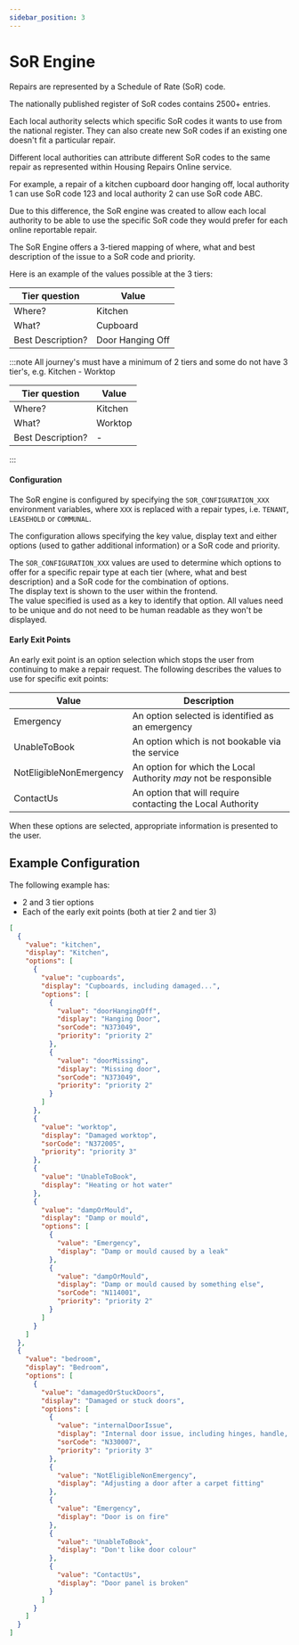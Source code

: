 ```yaml
---
sidebar_position: 3
---
```


# SoR Engine

Repairs are represented by a Schedule of Rate (SoR) code.

The nationally published register of SoR codes contains 2500+ entries.

Each local authority selects which specific SoR codes it wants to use from the national register.
They can also create new SoR codes if an existing one doesn't fit a particular repair.

Different local authorities can attribute different SoR codes to the same repair as represented within Housing Repairs Online service.

For example, a repair of a kitchen cupboard door hanging off, local authority 1 can use SoR code 123 and local authority 2 can use SoR code ABC.

Due to this difference, the SoR engine was created to allow each local authority to be able to use the specific SoR code they would prefer for each online reportable repair.

The SoR Engine offers a 3-tiered mapping of where, what and best description of the issue to a SoR code and priority.

Here is an example of the values possible at the 3 tiers:

| Tier question     | Value            |
|-------------------|------------------|
| Where?            | Kitchen          |
| What?             | Cupboard         |
| Best Description? | Door Hanging Off |

:::note
All journey's must have a minimum of 2 tiers and some do not have 3 tier's, e.g. Kitchen - Worktop

| Tier question     | Value            |
|-------------------|------------------|
| Where?            | Kitchen          |
| What?             | Worktop          |
| Best Description? | -                |
:::

#### Configuration
The SoR engine is configured by specifying the `SOR_CONFIGURATION_XXX` environment variables, where `XXX` is replaced with a repair types, i.e. `TENANT`, `LEASEHOLD` or `COMMUNAL`.

The configuration allows specifying the key value, display text and either options (used to gather additional information) or a SoR code and priority.

The `SOR_CONFIGURATION_XXX` values are used to determine which options to offer for a specific repair type at each tier (where, what and best description) and a SoR code for the combination of options.  
The display text is shown to the user within the frontend.  
The value specified is used as a key to identify that option. All values need to be unique and do not need to be human readable as they won't be displayed.

#### Early Exit Points
An early exit point is an option selection which stops the user from continuing to make a repair request.
The following describes the values to use for specific exit points:

| Value                   | Description                                                     |
|-------------------------|-----------------------------------------------------------------|
| Emergency               | An option selected is identified as an emergency                 |
| UnableToBook            | An option which is not bookable via the service                  |
| NotEligibleNonEmergency | An option for which the Local Authority _may_ not be responsible |
| ContactUs               | An option that will require contacting the Local Authority       |


When these options are selected, appropriate information is presented to the user.

## Example Configuration
The following example has:
- 2 and 3 tier options
- Each of the early exit points (both at tier 2 and tier 3)

```JSON
[
  {
    "value": "kitchen",
    "display": "Kitchen",
    "options": [
      {
        "value": "cupboards",
        "display": "Cupboards, including damaged...",
        "options": [
          {
            "value": "doorHangingOff",
            "display": "Hanging Door",
            "sorCode": "N373049",
            "priority": "priority 2"
          },
          {
            "value": "doorMissing",
            "display": "Missing door",
            "sorCode": "N373049",
            "priority": "priority 2"
          }
        ]
      },
      {
        "value": "worktop",
        "display": "Damaged worktop",
        "sorCode": "N372005",
        "priority": "priority 3"
      },
      {
        "value": "UnableToBook",
        "display": "Heating or hot water"
      },
      {
        "value": "dampOrMould",
        "display": "Damp or mould",
        "options": [
          {
            "value": "Emergency",
            "display": "Damp or mould caused by a leak"
          },
          {
            "value": "dampOrMould",
            "display": "Damp or mould caused by something else",
            "sorCode": "N114001",
            "priority": "priority 2"
          }
        ]
      }
    ]
  },
  {
    "value": "bedroom",
    "display": "Bedroom",
    "options": [
      {
        "value": "damagedOrStuckDoors",
        "display": "Damaged or stuck doors",
        "options": [
          {
            "value": "internalDoorIssue",
            "display": "Internal door issue, including hinges, handle, sticking",
            "sorCode": "N330007",
            "priority": "priority 3"
          },
          {
            "value": "NotEligibleNonEmergency",
            "display": "Adjusting a door after a carpet fitting"
          },
          {
            "value": "Emergency",
            "display": "Door is on fire"
          },
          {
            "value": "UnableToBook",
            "display": "Don't like door colour"
          },
          {
            "value": "ContactUs",
            "display": "Door panel is broken"
          }
        ]
      }
    ]
  }
]
```